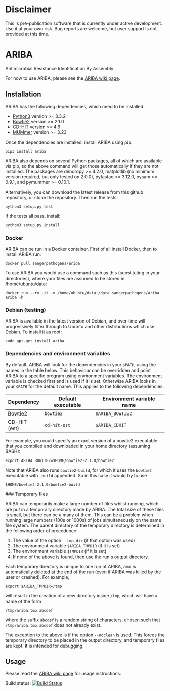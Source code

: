 Disclaimer
==========

This is pre-publication software that is currently under active development.
Use it at your own risk. Bug reports are welcome, but
user support is not provided at this time.


ARIBA
=====

Antimicrobial Resistance Identification By Assembly


For how to use ARIBA, please see the [ARIBA wiki page][ARIBA wiki].



Installation
------------

ARIBA has the following dependencies, which need to be installed:
  * [Python3][python] version >= 3.3.2
  * [Bowtie2][bowtie2] version >= 2.1.0
  * [CD-HIT][cdhit] version >= 4.6
  * [MUMmer][mummer] version >= 3.23


Once the dependencies are installed, install ARIBA using pip:

    pip3 install ariba

ARIBA also depends on several Python packages, all of which are available
via pip, so the above command will get those automatically if they
are not installed. The packages are dendropy >= 4.2.0, matplotlib (no
minimum version required, but only tested on 2.0.0),
pyfastaq >= 3.12.0, pysam >= 0.9.1, and pymummer >= 0.10.1.

Alternatively, you can download the latest release from this github repository,
or clone the repository. Then run the tests:

    python3 setup.py test

If the tests all pass, install:

    python3 setup.py install

### Docker
ARIBA can be run in a Docker container. First of all install Docker, then to install ARIBA run:

    docker pull sangerpathogens/ariba

To use ARIBA you would use a command such as this (substituting in your directories), where your files are assumed to be stored in /home/ubuntu/data:

    docker run --rm -it -v /home/ubuntu/data:/data sangerpathogens/ariba ariba -h


### Debian (testing)
ARIBA is available in the latest version of Debian, and over time will progressively filter through to Ubuntu and other distributions which use Debian. To install it as root:

    sudo apt-get install ariba


### Dependencies and environment variables

By default, ARIBA will look for the dependencies in your `$PATH`, using
the names in the table below. This behaviour can be overridden and
point ARIBA to a specific program using environment variables.
The environment variable is checked first and is used if it is set.
Otherwise ARIBA looks in your `$PATH` for the default name. This applies
to the following dependencies.

| Dependency     |  Default executable    | Environment variable name |
|----------------|------------------------|---------------------------|
| Bowtie2        | `bowtie2`              | `$ARIBA_BOWTIE2`          |
| CD-HIT (est)   | `cd-hit-est`           | `$ARIBA_CDHIT`            |


For example, you could specify an exact version of a bowtie2 executable
that you compiled and downloaded in your home directory (assuming BASH):

    export ARIBA_BOWTIE2=$HOME/bowtie2-2.1.0/bowtie2

Note that ARIBA also runs `bowtie2-build`, for which it uses the
`bowtie2` executable with `-build` appended. So in this case
it would try to use

    $HOME/bowtie2-2.1.0/bowtie2-build


### Temporary files

ARIBA can temporarily make a large number of files whilst running, which
are put in a temporary directory made by ARIBA.  The total size of these
files is small, but there can be a many of them. This can be a
problem when running large numbers (100s or 1000s) of jobs simultaneously
on the same file system.
The parent directory of the temporary directory is determined in the
following order of precedence:

1. The value of the option `--tmp_dir` (if that option was used)
2. The environment variable `$ARIBA_TMPDIR` (if it is set)
3. The environment variable `$TMPDIR` (if it is set)
4. If none of the above is found, then use the run's output directory.

Each temporary directory
is unique to one run of ARIBA, and is automatically deleted at the end
of the run (even if ARIBA was killed by the user or crashed).
For example,

    export $ARIBA_TMPDIR=/tmp

will result in the creation of a new directory inside `/tmp`, which
will have a name of the form

    /tmp/ariba.tmp.abcdef

where the suffix `abcdef` is a random string of characters, chosen
such that `/tmp/ariba.tmp.abcdef` does not already exist.

The exception to the above is if the option `--noclean` is used.
This forces the temporary directory to be placed in the output
directory, and temporary files are kept. It is intended for
debugging.



Usage
-----

Please read the [ARIBA wiki page][ARIBA wiki] for usage instructions.



Build status: [![Build Status](https://travis-ci.org/sanger-pathogens/ariba.svg?branch=master)](https://travis-ci.org/sanger-pathogens/ariba)


  [bowtie2]: http://bowtie-bio.sourceforge.net/bowtie2/index.shtml
  [cdhit]: http://weizhongli-lab.org/cd-hit/
  [ARIBA wiki]: https://github.com/sanger-pathogens/ariba/wiki
  [mummer]: http://mummer.sourceforge.net/
  [python]: https://www.python.org/


